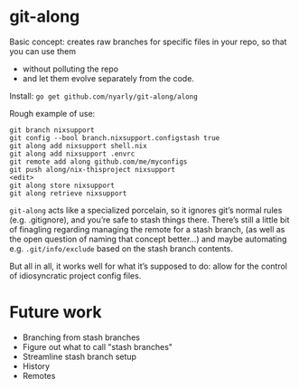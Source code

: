 # git-along

Basic concept: creates raw branches for specific files in your repo, so that you can use them
* without polluting the repo
* and let them evolve separately from the code.

Install: `go get github.com/nyarly/git-along/along`

Rough example of use:

```
git branch nixsupport
git config --bool branch.nixsupport.configstash true
git along add nixsupport shell.nix
git along add nixsupport .envrc
git remote add along github.com/me/myconfigs
git push along/nix-thisproject nixsupport
<edit>
git along store nixsupport
git along retrieve nixsupport
```

`git-along` acts like a specialized porcelain,
so it ignores git’s normal rules (e.g. .gitignore),
and you’re safe to stash things there.
There’s still a little bit of finagling regarding
managing the remote for a stash branch,
(as well as the open question of naming that concept better…)
and maybe automating e.g. `.git/info/exclude` based on the stash branch contents.

But all in all, it works well for what it’s supposed to do: allow for the control of idiosyncratic project config files.

# Future work

* Branching from stash branches
* Figure out what to call "stash branches"
* Streamline stash branch setup
* History
* Remotes
